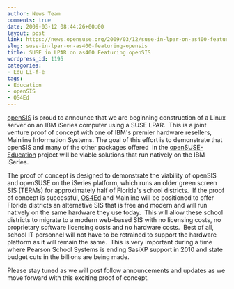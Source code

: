 ```yaml
---
author: News Team
comments: true
date: 2009-03-12 08:44:26+00:00
layout: post
link: https://news.opensuse.org/2009/03/12/suse-in-lpar-on-as400-featuring-opensis/
slug: suse-in-lpar-on-as400-featuring-opensis
title: SUSE in LPAR on as400 Featuring openSIS
wordpress_id: 1195
categories:
- Edu Li-f-e
tags:
- Education
- openSIS
- OS4Ed
---
```


[openSIS](//opensis.com/) is proud to announce that we are beginning construction of a Linux server on an IBM iSeries computer using a SUSE LPAR.  This is a joint venture proof of concept with one of IBM's premier hardware resellers,  Mainline Information Systems. The goal of this effort is to demonstrate that openSIS and many of the other packages offered  in the [openSUSE-Education](//education.opensuse.org) project will be viable solutions that run natively on the IBM iSeries.

The proof of concept is designed to demonstrate the viability of openSIS and openSUSE on the iSeries platform, which runs an older green screen SIS (TERMs) for approximately half of Florida's school districts.  If the proof of concept is successful, [OS4Ed](//www.os4ed.com) and Mainline will be positioned to offer Florida districts an alternative SIS that is free and modern and will run natively on the same hardware they use today.  This will allow these school districts to migrate to a modern web-based SIS with no licensing costs, no proprietary software licensing costs and no hardware costs.  Best of all, school IT personnel will not have to be retrained to support the hardware platform as it will remain the same.  This is very important during a time where Pearson School Systems is ending SasiXP support in 2010 and state budget cuts in the billions are being made.

Please stay tuned as we will post follow announcements and updates as we move forward with this exciting proof of concept.
